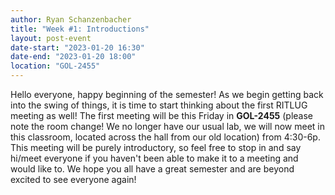 ```yaml
---
author: Ryan Schanzenbacher
title: "Week #1: Introductions"
layout: post-event
date-start: "2023-01-20 16:30"
date-end: "2023-01-20 18:00"
location: "GOL-2455"
---
```


Hello everyone, happy beginning of the semester! As we begin getting back into the swing of things, it is time to start thinking about the first RITLUG meeting as well! The first meeting will be this Friday in **GOL-2455** (please note the room change! We no longer have our usual lab, we will now meet in this classroom, located across the hall from our old location) from 4:30-6p. This meeting will be purely introductory, so feel free to stop in and say hi/meet everyone if you haven't been able to make it to a meeting and would like to. We hope you all have a great semester and are beyond excited to see everyone again!
